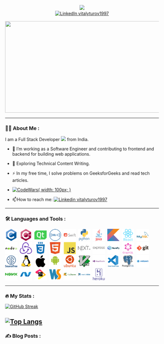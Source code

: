 <div id="header" align="center">
  <img src="https://media.giphy.com/media/M9gbBd9nbDrOTu1Mqx/giphy.gif" width="100"/>
  <div id="badges">
    <a href="https://www.linkedin.com/in/vitalyturov1997/">
      <img src="https://img.shields.io/badge/LinkedIn-blue?style=for-the-badge&logo=linkedin&logoColor=white" alt="LinkedIn vitalyturov1997"/>
    </a>
  </div>
  <img src="https://komarev.com/ghpvc/?username=your-github-username&style=flat-square&color=blue" alt=""/>
</div>
<div align="center">
  <img src="https://media.giphy.com/media/dWesBcTLavkZuG35MI/giphy.gif" width="600" height="300"/>
</div>

---

### :woman_technologist: About Me :
I am a Full Stack Developer <img src="https://media.giphy.com/media/WUlplcMpOCEmTGBtBW/giphy.gif" width="30"> from India.
- :telescope: I’m working as a Software Engineer and contributing to frontend and backend for building web applications.

- :seedling: Exploring Technical Content Writing.

- :zap: In my free time, I solve problems on GeeksforGeeks and read tech articles.
- [![CodeWars](https://www.codewars.com/packs/assets/logo.61192cf7.svg){ width: 100px; }](https://www.codewars.com/users/walleri1)

- :mailbox:How to reach me: [![Linkedin vitalyturov1997](https://img.shields.io/badge/-kakbar-blue?style=flat&logo=Linkedin&logoColor=white)](https://www.linkedin.com/in/vitalyturov1997/)

---

### :hammer_and_wrench: Languages and Tools :
  <div>
    <!--   Languages   -->
    <img src="https://github.com/devicons/devicon/blob/master/icons/c/c-original.svg" title="C" alt="C" width="40" height="40"/>&nbsp;
    <img src="https://github.com/devicons/devicon/blob/master/icons/cplusplus/cplusplus-original.svg" title="C++" alt="C++" width="40" height="40"/>&nbsp;
    <img src="https://github.com/devicons/devicon/blob/master/icons/qt/qt-original.svg" title="Qt" alt="Qt" width="40" height="40"/>&nbsp;
    <img src="https://github.com/devicons/devicon/blob/master/icons/objectivec/objectivec-plain.svg" title="Objective-C" alt="Objective-C" width="40" height="40"/>&nbsp;
    <img src="https://github.com/devicons/devicon/blob/master/icons/swift/swift-original-wordmark.svg" title="Swift" alt="Swift" width="40" height="40"/>&nbsp;
    <img src="https://github.com/devicons/devicon/blob/master/icons/python/python-original-wordmark.svg" title="Python" alt="Python" width="40" height="40"/>&nbsp;
    <img src="https://github.com/devicons/devicon/blob/master/icons/java/java-original-wordmark.svg" title="Java" alt="Java" width="40" height="40"/>&nbsp;
  <img src="https://github.com/devicons/devicon/blob/master/icons/kotlin/kotlin-original.svg" title="Kotlin" alt="Kotlin" width="40" height="40"/>&nbsp;
    <img src="https://github.com/devicons/devicon/blob/master/icons/react/react-original-wordmark.svg" title="React" alt="React" width="40" height="40"/>&nbsp;
    <img src="https://github.com/devicons/devicon/blob/master/icons/mysql/mysql-original-wordmark.svg" title="MySQL"  alt="MySQL" width="40" height="40"/>&nbsp;
    <img src="https://github.com/devicons/devicon/blob/master/icons/nodejs/nodejs-original-wordmark.svg" title="NodeJS" alt="NodeJS" width="40" height="40"/>&nbsp;
    <img src="https://github.com/devicons/devicon/blob/master/icons/redux/redux-original.svg" title="Redux" alt="Redux " width="40" height="40"/>&nbsp;
    <img src="https://github.com/devicons/devicon/blob/master/icons/css3/css3-plain-wordmark.svg"  title="CSS3" alt="CSS" width="40" height="40"/>&nbsp;
    <img src="https://github.com/devicons/devicon/blob/master/icons/html5/html5-original.svg" title="HTML5" alt="HTML" width="40" height="40"/>&nbsp;
    <img src="https://github.com/devicons/devicon/blob/master/icons/javascript/javascript-original.svg" title="JavaScript" alt="JavaScript" width="40" height="40"/>&nbsp;
    <img src="https://github.com/devicons/devicon/blob/master/icons/nextjs/nextjs-original-wordmark.svg" title="NextJS" alt="NextJS" width="40" height="40"/>&nbsp;
    <img src="https://github.com/devicons/devicon/blob/master/icons/express/express-original-wordmark.svg" title="Express" alt="Express" width="40" height="40"/>&nbsp;
    <img src="https://github.com/devicons/devicon/blob/master/icons/numpy/numpy-original-wordmark.svg" title="Numpy" alt="Numpy" width="40" height="40"/>&nbsp;
    <img src="https://github.com/devicons/devicon/blob/master/icons/graphql/graphql-plain-wordmark.svg" title="Graphql" alt="Graphql" width="40" height="40"/>&nbsp;
    <!--  Tools  -->
    <img src="https://github.com/devicons/devicon/blob/master/icons/git/git-original-wordmark.svg" title="Git" **alt="Git" width="40" height="40"/>&nbsp;
    <img src="https://github.com/devicons/devicon/blob/master/icons/sourcetree/sourcetree-original-wordmark.svg" title="Sourcetree" alt="Sourcetree" width="40" height="40"/>&nbsp;
    <img src="https://github.com/devicons/devicon/blob/master/icons/linux/linux-original.svg" title="Linux" alt="Linux" width="40" height="40"/>&nbsp;
    <img src="https://github.com/devicons/devicon/blob/master/icons/apple/apple-original.svg" title="Apple" alt="Apple" width="40" height="40"/>&nbsp;
    <img src="https://github.com/devicons/devicon/blob/master/icons/android/android-original-wordmark.svg" title="Android" alt="Android" width="40" height="40"/>&nbsp;
    <img src="https://github.com/devicons/devicon/blob/master/icons/ubuntu/ubuntu-plain-wordmark.svg" title="Ubuntu" alt="Ubuntu" width="40" height="40"/>&nbsp;
    <img src="https://github.com/devicons/devicon/blob/master/icons/vim/vim-original.svg" title="Vim" alt="Vim" width="40" height="40"/>&nbsp;
    <img src="https://github.com/devicons/devicon/blob/master/icons/visualstudio/visualstudio-plain-wordmark.svg" title="Visual Studio" alt="Visual Studio" width="40" height="40"/>&nbsp;
    <img src="https://github.com/devicons/devicon/blob/master/icons/vscode/vscode-original-wordmark.svg" title="VS Code" alt="VS Code" width="40" height="40"/>&nbsp;
    <img src="https://github.com/devicons/devicon/blob/master/icons/postgresql/postgresql-original-wordmark.svg" title="Postgresql" alt="Postgresql" width="40" height="40"/>&nbsp;
    <img src="https://github.com/devicons/devicon/blob/master/icons/webpack/webpack-original-wordmark.svg" title="Webpack" alt="Webpack" width="40" height="40"/>&nbsp;
    <img src="https://github.com/devicons/devicon/blob/master/icons/nginx/nginx-original.svg" title="Nginx" alt="Nginx" width="40" height="40"/>&nbsp;
    <img src="https://github.com/devicons/devicon/blob/master/icons/dot-net/dot-net-original.svg" title=".Net" alt=".Net" width="40" height="40"/>&nbsp;
    <img src="https://github.com/devicons/devicon/blob/master/icons/jetbrains/jetbrains-original.svg" title="Jetbrains" alt="Jetbrains" width="40" height="40"/>&nbsp;
    <img src="https://github.com/devicons/devicon/blob/master/icons/webstorm/webstorm-original.svg" title="Webstorm" alt="Webstorm" width="40" height="40"/>&nbsp;
    <img src="https://github.com/devicons/devicon/blob/master/icons/pycharm/pycharm-original-wordmark.svg" title="Pycharm" alt="Pycharm" width="40" height="40"/>&nbsp;
    <img src="https://github.com/devicons/devicon/blob/master/icons/intellij/intellij-original-wordmark.svg" title="Intellij" alt="Intellij" width="40" height="40"/>&nbsp;
    <img src="https://github.com/devicons/devicon/blob/master/icons/heroku/heroku-original-wordmark.svg" title="Heroku" alt="Heroku" width="40" height="40"/>&nbsp;
  </div>

---

### :fire: My Stats :
[![GitHub Streak](http://github-readme-streak-stats.herokuapp.com?user=walleri1&theme=dark&background=000000)](https://git.io/streak-stats)

[![Top Langs](https://github-readme-stats.vercel.app/api/top-langs/?username=walleri1&layout=compact&theme=vision-friendly-dark)](https://github.com/anuraghazra/github-readme-stats)
---

### :writing_hand: Blog Posts :
<!-- BLOG-POST-LIST:START -->
<!-- BLOG-POST-LIST:END -->
